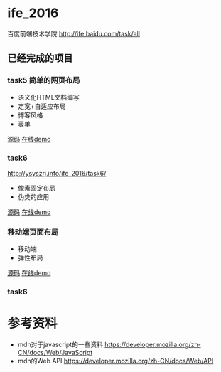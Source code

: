 # ife_2016
百度前端技术学院 http://ife.baidu.com/task/all

## 已经完成的项目
### task5 简单的网页布局
- 语义化HTML文档编写
- 定宽+自适应布局
- 博客风格
- 表单

[源码](html&css/task5)  [在线demo](http://ysyszrj.info/ife_2016/task5/)

### task6
http://ysyszrj.info/ife_2016/task6/
- 像素固定布局
- 伪类的应用

[源码](htmml&css/task6)   [在线demo](http://ysyszrj.info/ife_2016/task6/)

### 移动端页面布局
- 移动端
- 弹性布局

[源码](html&css/task11)  [在线demo](http://ysyszrj.info/ife_2016/task6/)

### task6

# 参考资料
 - mdn对于javascript的一些资料 
    https://developer.mozilla.org/zh-CN/docs/Web/JavaScript
 - mdn的Web API
    https://developer.mozilla.org/zh-CN/docs/Web/API